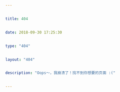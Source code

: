 ```yaml
---


title: 404


date: 2018-09-30 17:25:30


type: "404"


layout: "404"


description: "Oops～，我崩溃了！找不到你想要的页面 :("


---
```



